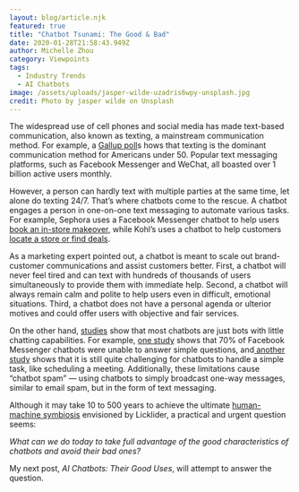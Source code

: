 ```yaml
---
layout: blog/article.njk
featured: true
title: "Chatbot Tsunami: The Good & Bad"
date: 2020-01-28T21:58:43.949Z
author: Michelle Zhou
category: Viewpoints
tags:
  - Industry Trends
  - AI Chatbots
image: /assets/uploads/jasper-wilde-uzadris6wpy-unsplash.jpg
credit: Photo by jasper wilde on Unsplash
---
```

The widespread use of cell phones and social media has made text-based communication, also known as texting, a mainstream communication method. For example, a [Gallup poll](https://news.gallup.com/poll/179288/new-era-communication-americans.aspx)s hows that texting is the dominant communication method for Americans under 50. Popular text messaging platforms, such as Facebook Messenger and WeChat, all boasted over 1 billion active users monthly.

However, a person can hardly text with multiple parties at the same time, let alone do texting 24/7. That’s where chatbots come to the rescue. A chatbot engages a person in one-on-one text messaging to automate various tasks. For example, Sephora uses a Facebook Messenger chatbot to help users[ book an in-store makeover](https://www.facebook.com/sephora/), while Kohl’s uses a chatbot to help customers[ locate a store or find deals](https://www.facebook.com/kohls).

As a marketing expert pointed out, a chatbot is meant to scale out brand-customer communications and assist customers better. First, a chatbot will never feel tired and can text with hundreds of thousands of users simultaneously to provide them with immediate help. Second, a chatbot will always remain calm and polite to help users even in difficult, emotional situations. Third, a chatbot does not have a personal agenda or ulterior motives and could offer users with objective and fair services.

On the other hand, [studies](https://dl.acm.org/citation.cfm?id=3300439) show that most chatbots are just bots with little chatting capabilities. For example, [one study](https://www.mediapost.com/publications/article/295718/facebookchatbotshit-70-failure-rate-as-consumer.html) shows that 70% of Facebook Messenger chatbots were unable to answer simple questions, and[ another study](https://dl.acm.org/citation.cfm?id=3025780) shows that it is still quite challenging for chatbots to handle a simple task, like scheduling a meeting. Additionally, these limitations cause “chatbot spam” — using chatbots to simply broadcast one-way messages, similar to email spam, but in the form of text messaging.

Although it may take 10 to 500 years to achieve the ultimate [human-machine symbiosis](http://worrydream.com/refs/Licklider%20-%20Man-Computer%20Symbiosis.pdf) envisioned by Licklider, a practical and urgent question seems:

*What can we do today to take full advantage of the good characteristics of chatbots and avoid their bad ones?*

My next post, *AI Chatbots: Their Good Uses*, will attempt to answer the question.
